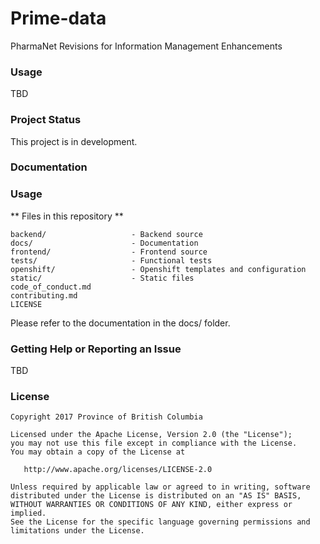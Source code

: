
# Prime-data
PharmaNet Revisions for Information Management Enhancements

### Usage
TBD

### Project Status
This project is in development.

### Documentation

### Usage

** Files in this repository **
```
backend/                   - Backend source
docs/                      - Documentation
frontend/                  - Frontend source
tests/                     - Functional tests
openshift/                 - Openshift templates and configuration
static/                    - Static files
code_of_conduct.md
contributing.md
LICENSE
```
Please refer to the documentation in the docs/ folder.

### Getting Help or Reporting an Issue
TBD

### License
	Copyright 2017 Province of British Columbia

    Licensed under the Apache License, Version 2.0 (the "License");
    you may not use this file except in compliance with the License.
    You may obtain a copy of the License at

       http://www.apache.org/licenses/LICENSE-2.0

    Unless required by applicable law or agreed to in writing, software
    distributed under the License is distributed on an "AS IS" BASIS,
    WITHOUT WARRANTIES OR CONDITIONS OF ANY KIND, either express or implied.
    See the License for the specific language governing permissions and
    limitations under the License.

